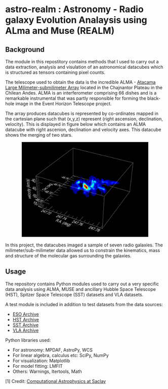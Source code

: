 # astro-realm : Astronomy - Radio galaxy Evolution Analaysis using ALma and Muse (REALM)

## Background
The module in this repostitory contains methods that I used to carry out a data extraction, analysis and visulation of an astronomical datacubes which is structured as tensors containing pixel counts. 

The telescope used to obtain the data is the incredible ALMA - <a href="https://www.almaobservatory.org/en/home/">Atacama Large Milimeter-submilimeter Array</a> located in the Chajnantor Plateau in the Chilean Andes. ALMA is an interferometer comprising 66 dishes and is a remarkable instrumental that was partly responsible for forming the black-hole image in the Event Horizon Telescope project. 

The array produces datacubes is represented by co-ordinates mapped in the cartesian plane such that (x,y,z) represent (right ascension, declination, velocity). This is displayed in figure below which contains an ALMA datacube with right ascenion, declination and velocity axes. This datacube shows the merging of two stars.

<p align="center">
<img src="alma_datacube.png" height="300">
</p>

In this project, the datacubes imaged a sample of seven radio galaxies. The milimeter/sub-milimeter data allowed us to constrain the kinematics, mass and structure of the molecular gas surrounding the galaxies. 


## Usage
The repository contains Python modules used to carry out a very specific data analysis using ALMA, MUSE and ancillary Hubble Space Telescope (HST), Spitzer Space Telescope (SST) datasets and VLA datasets. 

A test module is included in addition to test datasets from the data sources:

- <a href="http://archive.eso.org/cms.html">ESO Archive</a>
- <a href="https://archive.stsci.edu/hst/">HST Archive</a>
- <a href="https://irsa.ipac.caltech.edu/data/SPITZER/docs/spitzerdataarchives/">SST Archive</a>
- <a href="https://science.nrao.edu/facilities/vla/archive/index">VLA Archive</a>

Python libraries used:
- For astronomy: MPDAF, AstroPy, WCS
- For linear algebra, calculus etc: SciPy, NumPy
- For visualization: Matplotlib
- For model fitting: LMFIT
- Others: Warnings, Itertools, Math


[1] Credit: <a href="http://irfu.cea.fr/Projets/COAST/">Computational Astrophysics at Saclay</a>